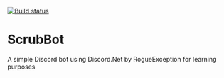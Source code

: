 [![Build status](https://ci.appveyor.com/api/projects/status/vi8tbtkoe7ibhcj7/branch/master?svg=true)](https://ci.appveyor.com/project/DevCas1/scrubbot/branch/master)
# ScrubBot
A simple Discord bot using Discord.Net by RogueException for learning purposes
